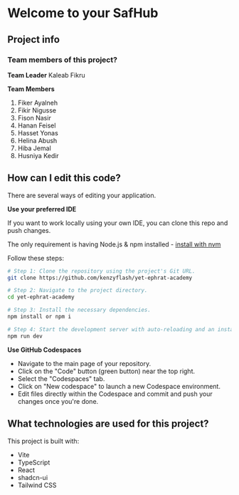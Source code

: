 # Welcome to your SafHub

## Project info

### Team members of this project?

**Team Leader**
Kaleab Fikru

**Team Members**
1. Fiker Ayalneh
2. Fikir Nigusse
3. Fison Nasir
4. Hanan Feisel
5. Hasset Yonas
6. Helina Abush
7. Hiba Jemal
8. Husniya Kedir

## How can I edit this code?

There are several ways of editing your application.

**Use your preferred IDE**

If you want to work locally using your own IDE, you can clone this repo and push changes.

The only requirement is having Node.js & npm installed - [install with nvm](https://github.com/nvm-sh/nvm#installing-and-updating)

Follow these steps:

```sh
# Step 1: Clone the repository using the project's Git URL.
git clone https://github.com/kenzyflash/yet-ephrat-academy

# Step 2: Navigate to the project directory.
cd yet-ephrat-academy

# Step 3: Install the necessary dependencies.
npm install or npm i

# Step 4: Start the development server with auto-reloading and an instant preview.
npm run dev
```

**Use GitHub Codespaces**

- Navigate to the main page of your repository.
- Click on the "Code" button (green button) near the top right.
- Select the "Codespaces" tab.
- Click on "New codespace" to launch a new Codespace environment.
- Edit files directly within the Codespace and commit and push your changes once you're done.

## What technologies are used for this project?

This project is built with:

- Vite
- TypeScript
- React
- shadcn-ui
- Tailwind CSS
